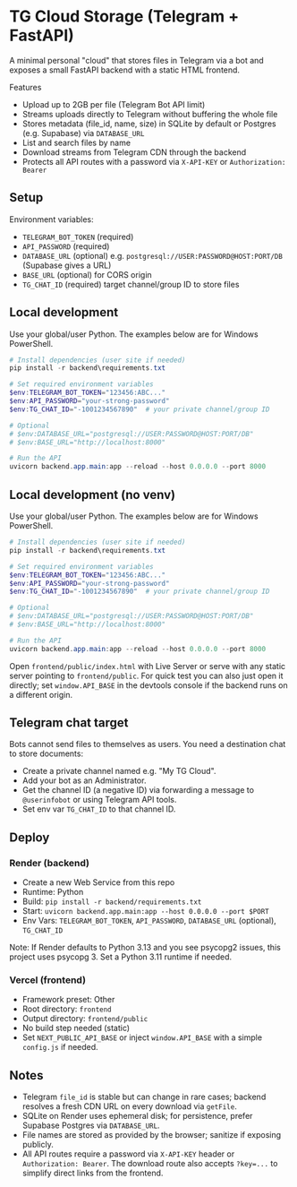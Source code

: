 # TG Cloud Storage (Telegram + FastAPI)

A minimal personal "cloud" that stores files in Telegram via a bot and exposes a small FastAPI backend with a static HTML frontend.

Features
- Upload up to 2GB per file (Telegram Bot API limit)
- Streams uploads directly to Telegram without buffering the whole file
- Stores metadata (file_id, name, size) in SQLite by default or Postgres (e.g. Supabase) via `DATABASE_URL`
- List and search files by name
- Download streams from Telegram CDN through the backend
- Protects all API routes with a password via `X-API-KEY` or `Authorization: Bearer`

## Setup

Environment variables:
- `TELEGRAM_BOT_TOKEN` (required)
- `API_PASSWORD` (required)
- `DATABASE_URL` (optional) e.g. `postgresql://USER:PASSWORD@HOST:PORT/DB` (Supabase gives a URL)
- `BASE_URL` (optional) for CORS origin
- `TG_CHAT_ID` (required) target channel/group ID to store files

## Local development

Use your global/user Python. The examples below are for Windows PowerShell.

```powershell
# Install dependencies (user site if needed)
pip install -r backend\requirements.txt

# Set required environment variables
$env:TELEGRAM_BOT_TOKEN="123456:ABC..."
$env:API_PASSWORD="your-strong-password"
$env:TG_CHAT_ID="-1001234567890"  # your private channel/group ID

# Optional
# $env:DATABASE_URL="postgresql://USER:PASSWORD@HOST:PORT/DB"
# $env:BASE_URL="http://localhost:8000"

# Run the API
uvicorn backend.app.main:app --reload --host 0.0.0.0 --port 8000
```
## Local development (no venv)

Use your global/user Python. The examples below are for Windows PowerShell.

```powershell
# Install dependencies (user site if needed)
pip install -r backend\requirements.txt

# Set required environment variables
$env:TELEGRAM_BOT_TOKEN="123456:ABC..."
$env:API_PASSWORD="your-strong-password"
$env:TG_CHAT_ID="-1001234567890"  # your private channel/group ID

# Optional
# $env:DATABASE_URL="postgresql://USER:PASSWORD@HOST:PORT/DB"
# $env:BASE_URL="http://localhost:8000"

# Run the API
uvicorn backend.app.main:app --reload --host 0.0.0.0 --port 8000
```

Open `frontend/public/index.html` with Live Server or serve with any static server pointing to `frontend/public`. For quick test you can also just open it directly; set `window.API_BASE` in the devtools console if the backend runs on a different origin.

## Telegram chat target

Bots cannot send files to themselves as users. You need a destination chat to store documents:
- Create a private channel named e.g. "My TG Cloud".
- Add your bot as an Administrator.
- Get the channel ID (a negative ID) via forwarding a message to `@userinfobot` or using Telegram API tools.
- Set env var `TG_CHAT_ID` to that channel ID.

## Deploy

### Render (backend)
- Create a new Web Service from this repo
- Runtime: Python
- Build: `pip install -r backend/requirements.txt`
- Start: `uvicorn backend.app.main:app --host 0.0.0.0 --port $PORT`
- Env Vars: `TELEGRAM_BOT_TOKEN`, `API_PASSWORD`, `DATABASE_URL` (optional), `TG_CHAT_ID`

Note: If Render defaults to Python 3.13 and you see psycopg2 issues, this project uses psycopg 3. Set a Python 3.11 runtime if needed.

### Vercel (frontend)
- Framework preset: Other
- Root directory: `frontend`
- Output directory: `frontend/public`
- No build step needed (static)
- Set `NEXT_PUBLIC_API_BASE` or inject `window.API_BASE` with a simple `config.js` if needed.

## Notes
- Telegram `file_id` is stable but can change in rare cases; backend resolves a fresh CDN URL on every download via `getFile`.
- SQLite on Render uses ephemeral disk; for persistence, prefer Supabase Postgres via `DATABASE_URL`.
- File names are stored as provided by the browser; sanitize if exposing publicly.
- All API routes require a password via `X-API-KEY` header or `Authorization: Bearer`. The download route also accepts `?key=...` to simplify direct links from the frontend.
